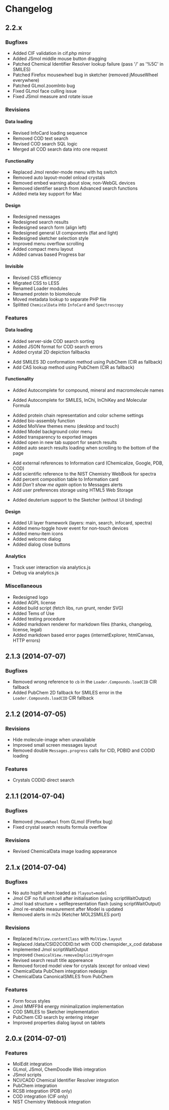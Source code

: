 # Changelog

## 2.2.x

### Bugfixes

- Added CIF validation in cif.php mirror
- Added JSmol middle mouse button dragging
- Patched Chemical Identifier Resolver lookup failure (pass '/' as '%5C' in SMILES)
- Patched Firefox mousewheel bug in sketcher (removed jMouseWheel everywhere)
- Patched GLmol.zoomInto bug
- Fixed GLmol face culling issue
- Fixed JSmol measure and rotate issue

### Revisions

#### Data loading
- Revised InfoCard loading sequence
- Removed COD text search
- Revised COD search SQL logic
- Merged all COD search data into one request

#### Functionality
- Replaced Jmol render-mode menu with hq switch
- Removed auto layout-model onload crystals
- Removed embed warning about slow, non-WebGL devices
- Removed identifier search from Advanced search functions
- Added meta key support for Mac

#### Design
- Redesigned messages
- Redesigned search results
- Redesigned search form (align left)
- Redesigned general UI components (flat and light)
- Redesigned sketcher selection style
- Improved menu overflow scrolling
- Added compact menu layout
- Added canvas based Progress bar

#### Invisible
- Revised CSS efficiency
- Migrated CSS to LESS
- Renamed Loader modules
- Renamed protein to biomolecule
- Moved metadata lookup to separate PHP file
- Splitted `ChemicalData` into `InfoCard` and `Spectroscopy`

### Features

#### Data loading
- Added server-side COD search sorting
- Added JSON format for COD search errors
- Added crystal 2D depiction fallbacks
+ Add SMILES 3D conformation method using PubChem (CIR as fallback)
+ Add CAS lookup method using PubChem (CIR as fallback)

#### Functionality
- Added Autocomplete for compound, mineral and macromolecule names
+ Added Autocomplete for SMILES, InChi, InChiKey and Molecular Formula
- Added protein chain representation and color scheme settings
- Added bio-assembly function
- Added MolView themes menu (desktop and touch)
- Added Model background color menu
- Added transparency to exported images
- Added open in new tab support for search results
- Added auto search results loading when scrolling to the bottom of the page
+ Add external references to Information card (Chemicalize, Google, PDB, COD)
+ Add scientific reference to the NIST Chemistry WebBook for spectra
+ Add percent composition table to Information card
+ Add *Don't show me again* option to Messages alerts
+ Add user preferences storage using HTML5 Web Storage
- Added deuterium support to the Sketcher (without UI binding)

#### Design
- Added UI layer framework (layers: main, search, infocard, spectra)
- Added menu-toggle hover event for non-touch devices
- Added menu-item icons
- Added welcome dialog
- Added dialog close buttons

#### Analytics
+ Track user interaction via analytics.js
+ Debug via analytics.js

### Miscellaneous

- Redesigned logo
- Added AGPL license
- Added build script (fetch libs, run grunt, render SVG)
- Added Tems of Use
- Added testing procedure
- Added markdown renderer for markdown files (thanks, changelog, license, legal)
- Added markdown based error pages (internetExplorer, htmlCanvas, HTTP errors)

## 2.1.3 (2014-07-07)

### Bugfixes
- Removed wrong reference to `cb` in the `Loader.Compounds.loadCID` CIR fallback
- Added PubChem 2D fallback for SMILES error in the `Loader.Compounds.loadCID` CIR fallback

## 2.1.2 (2014-07-05)

### Revisions
- Hide molecule-image when unavailable
- Improved small screen messages layout
- Removed double `Messages.progress` calls for CID, PDBID and CODID loading

### Features
- Crystals CODID direct search

## 2.1.1 (2014-07-04)

### Bugfixes
- Removed `jMouseWheel` from GLmol (Firefox bug)
- Fixed crystal search results formula overflow

### Revisions

- Revised ChemicalData image loading appearance

## 2.1.x (2014-07-04)

### Bugfixes
- No auto hsplit when loaded as `?layout=model`
- Jmol CIF no full unitcell after initialisation (using scriptWaitOutput)
- Jmol load structure + setRepresentation flash (using scriptWaitOutput)
- Jmol re-enable measurement after Model is updated
- Removed alerts in m2s (Ketcher MOL2SMILES port)

### Revisions
- Replaced `MolView.contentClass` with `MolView.layout`
- Replaced /data/CSID2CODID.txt with COD chemspider_x_cod database
- Implemented Jmol scriptWaitOutput
- Improved `ChemicalView.removeImplicitHydrogen`
- Revised search result title appereance
- Removed forced model view for crystals (except for onload view)
- ChemicalData PubChem integration redesign
- ChemicalData CanonicalSMILES from PubChem

### Features
- Form focus styles
- Jmol MMFF94 energy minimalization implementation
- COD SMILES to Sketcher implementation
- PubChem CID search by entering integer
- Improved properties dialog layout on tablets

## 2.0.x (2014-07-01)

### Features
- MolEdit integration
- GLmol, JSmol, ChemDoodle Web integration
- JSmol scripts
- NCI/CADD Chemical Identifier Resolver integration
- PubChem integration
- RCSB integration (PDB only)
- COD integration (CIF only)
- NIST Chemistry Webbook integration

